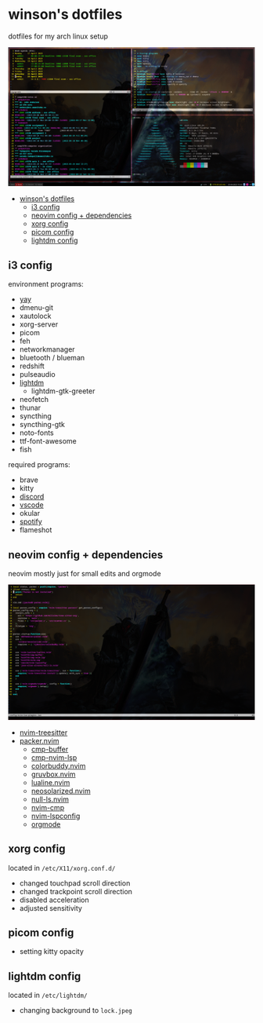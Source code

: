 # winson's dotfiles

dotfiles for my arch linux setup

![main](docs/main.png)

- [winson's dotfiles](#winsons-dotfiles)
  - [i3 config](#i3-config)
  - [neovim config + dependencies](#neovim-config--dependencies)
  - [xorg config](#xorg-config)
  - [picom config](#picom-config)
  - [lightdm config](#lightdm-config)

## i3 config

environment programs:

- [yay](https://github.com/Jguer/yay)
- dmenu-git
- xautolock
- xorg-server
- picom
- feh
- networkmanager
- bluetooth / blueman
- redshift
- pulseaudio
- [lightdm](https://archlinux.org/packages/?name=lightdm)
  - lightdm-gtk-greeter
- neofetch
- thunar
- syncthing
- syncthing-gtk
- noto-fonts
- ttf-font-awesome
- fish

required programs:

- brave
- kitty
- [discord](https://aur.archlinux.org/packages/discord_arch_electron)
- [vscode](https://aur.archlinux.org/packages/visual-studio-code-bin)
- okular
- [spotify](https://aur.archlinux.org/packages/spotify)
- flameshot

## neovim config + dependencies

neovim mostly just for small edits and orgmode

![vim](docs/vim.png)

- [nvim-treesitter](https://github.com/nvim-treesitter/nvim-treesitter)
- [packer.nvim](https://github.com/wbthomason/packer.nvim)
  - [cmp-buffer](https://github.com/hrsh7th/cmp-buffer)
  - [cmp-nvim-lsp](https://github.com/hrsh7th/cmp-nvim-lsp)
  - [colorbuddy.nvim](https://github.com/tjdevries/colorbuddy.nvim)
  - [gruvbox.nvim](https://github.com/ellisonleao/gruvbox.nvim)
  - [lualine.nvim](https://github.com/nvim-lualine/lualine.nvim)
  - [neosolarized.nvim](https://github.com/svrana/neosolarized.nvim)
  - [null-ls.nvim](https://github.com/jose-elias-alvarez/null-ls.nvim)
  - [nvim-cmp](https://github.com/hrsh7th/nvim-cmp)
  - [nvim-lspconfig](https://github.com/neovim/nvim-lspconfig)
  - [orgmode](https://github.com/nvim-orgmode/orgmode)

## xorg config

located in `/etc/X11/xorg.conf.d/`

- changed touchpad scroll direction
- changed trackpoint scroll direction
- disabled acceleration
- adjusted sensitivity

## picom config

- setting kitty opacity

## lightdm config

located in `/etc/lightdm/`

- changing background to `lock.jpeg`
